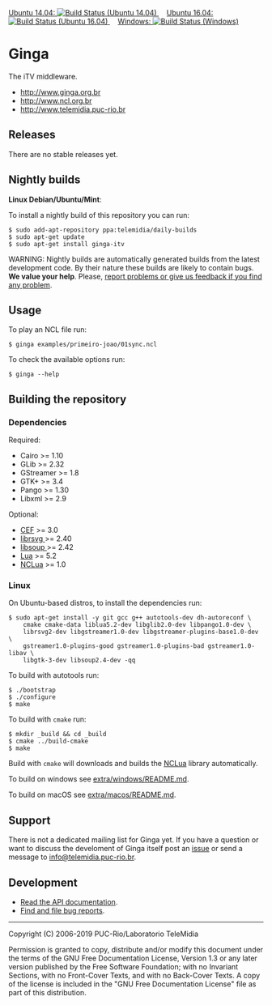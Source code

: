 <div style="width:100%">
<a href="https://semaphoreci.com/telemidia/ginga">
  Ubuntu 14.04:
   <img
    src="https://semaphoreci.com/api/v1/projects/067d8fed-5ecc-4408-b10a-20e615756bf2/1327970/shields_badge.svg"
    alt="Build Status (Ubuntu 14.04)"
    title="Build Status (Ubuntu 14.04)">
</a>
&nbsp;&nbsp;&nbsp;
<a href="https://travis-ci.org/TeleMidia/ginga/builds">
  Ubuntu 16.04:
   <img
    src="https://travis-ci.org/TeleMidia/ginga.svg?branch=master"
    alt="Build Status (Ubuntu 16.04)"
    title="Build Status (Ubuntu 16.04)">
</a>
&nbsp;&nbsp;&nbsp;
<a href="https://ci.appveyor.com/project/robertogerson/ginga">
  Windows:
   <img
    src="https://ci.appveyor.com/api/projects/status/1j9m853yd87o4691?svg=true"
    alt="Build Status (Windows)" title="Build Status (Windows)">
</a>
</div>

# Ginga

The iTV middleware.

  * http://www.ginga.org.br
  * http://www.ncl.org.br
  * http://www.telemidia.puc-rio.br

## Releases

There are no stable releases yet.

## Nightly builds

**Linux Debian/Ubuntu/Mint**:

To install a nightly build of this repository you can run:

    $ sudo add-apt-repository ppa:telemidia/daily-builds
    $ sudo apt-get update
    $ sudo apt-get install ginga-itv

WARNING:  Nightly builds are automatically generated builds from the latest
development code.  By their nature these builds are likely to contain bugs.
**We value your help**.  Please, [report problems or give us feedback if you
find any problem](https://github.com/telemidia/ginga/issues).

<!--
**Windows**

TODO.

**macOS**

TODO.
-->

## Usage

To play an NCL file run:

    $ ginga examples/primeiro-joao/01sync.ncl

To check the available options run:

    $ ginga --help

## Building the repository

### Dependencies

Required:

  * Cairo >= 1.10
  * GLib >= 2.32
  * GStreamer >= 1.8
  * GTK+ >= 3.4
  * Pango >= 1.30
  * Libxml >= 2.9

Optional:

  * <a href="https://bitbucket.org/chromiumembedded/cef">CEF</a> >= 3.0
  * <a href="https://wiki.gnome.org/LibRsvg"> librsvg </a> >= 2.40
  * <a href="https://wiki.gnome.org/LibSoup"> libsoup </a> >= 2.42
  * <a href="https://www.lua.org">Lua</a> >= 5.2
  * <a href="https://github.com/TeleMidia/nclua">NCLua</a> >= 1.0

### Linux

On Ubuntu-based distros, to install the dependencies run:

    $ sudo apt-get install -y git gcc g++ autotools-dev dh-autoreconf \
        cmake cmake-data liblua5.2-dev libglib2.0-dev libpango1.0-dev \
        librsvg2-dev libgstreamer1.0-dev libgstreamer-plugins-base1.0-dev \
        gstreamer1.0-plugins-good gstreamer1.0-plugins-bad gstreamer1.0-libav \
        libgtk-3-dev libsoup2.4-dev -qq

To build with autotools run:

    $ ./bootstrap
    $ ./configure
    $ make

To build with `cmake` run:

    $ mkdir _build && cd _build
    $ cmake ../build-cmake
    $ make

Build with `cmake` will downloads and builds the <a
href="https://github.com/TeleMidia/nclua">NCLua</a> library automatically.

To build on windows see [extra/windows/README.md](extra/windows/README.md).

To build on macOS see [extra/macos/README.md](extra/macos/README.md).

## Support

There is not a dedicated mailing list for Ginga yet.  If you have a question
or want to discuss the develoment of Ginga itself post an
[issue](https://github.com/telemidia/ginga/issues) or send a message to
info@telemidia.puc-rio.br.

## Development

  * <a href="http://www.telemidia.puc-rio.br/~gflima/misc/ginga">
    Read the API documentation</a>.

  * <a href="https://github.com/TeleMidia/ginga/issues">
    Find and file bug reports</a>.

---
Copyright (C) 2006-2019 PUC-Rio/Laboratorio TeleMidia

Permission is granted to copy, distribute and/or modify this document under
the terms of the GNU Free Documentation License, Version 1.3 or any later
version published by the Free Software Foundation; with no Invariant
Sections, with no Front-Cover Texts, and with no Back-Cover Texts. A copy of
the license is included in the "GNU Free Documentation License" file as part
of this distribution.
